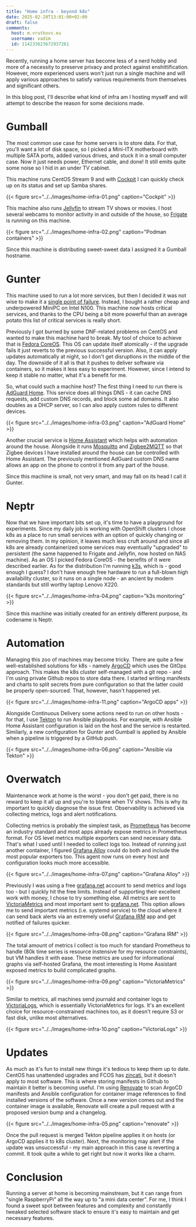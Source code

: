 ```yaml
---
title: "Home infra - beyond k8s"
date: 2025-02-20T13:01:00+02:00
draft: false
comments:
  host: m.vrutkovs.eu
  username: vadim
  id: 114233623672937261
---
```


Recently, running a home server has become less of a nerd hobby and more of a necessity to preserve privacy and protect against enshittification.
However, more experienced users won't just run a single machine and will apply various approaches to satisfy various requirements from themselves and significant others.

In this blog post, I'll describe what kind of infra am I hosting myself and will attempt to describe the reason for some decisions made.

# Gumball

The most common use case for home servers is to store data. For that, you'll want a lot of disk space, so I picked a Mini-ITX motherboard with multiple SATA ports, added various drives, and stuck it in a small computer case. Now it just needs power, Ethernet cable, and done! It still emits quite some noise so I hid in an under TV cabinet.

This machine runs CentOS Stream 9 and with [Cockpit](https://cockpit-project.org/) I can quickly check up on its status and set up Samba shares.

{{< figure src="../../images/home-infra-01.png" caption="Cockpit" >}}

This machine also runs [Jellyfin](https://jellyfin.org/) to stream TV shows or movies. I host several webcams to monitor activity in and outside of the house, so [Frigate](https://frigate.video/) is running on this machine.

{{< figure src="../../images/home-infra-02.png" caption="Podman containers" >}}

Since this machine is distributing sweet-sweet data I assigned it a Gumball hostname.

# Gunter

This machine used to run a lot more services, but then I decided it was not wise to make it a [single point of failure](https://en.wikipedia.org/wiki/Single_point_of_failure). Instead, I bought a rather cheap and underpowered MiniPC on Intel N100. This machine now hosts critical services, and thanks to the CPU being a bit more powerful than an average potato this list of critical services is really short.

Previously I got burned by some DNF-related problems on CentOS and wanted to make this machine hard to break. My tool of choice to achieve that is [Fedora CoreOS](https://fedoraproject.org/coreos/). This OS can update itself atomically - if the upgrade fails it just reverts to the previous successful version. Also, it can apply updates automatically at night, so I don't get disruptions in the middle of the day. The downside of it all is that it pushes to deliver software via containers, so it makes it less easy to experiment. However, since I intend to keep it stable no matter, what it's a benefit for me.

So, what could such a machine host? The first thing I need to run there is [AdGuard Home](https://adguard.com/en/adguard-home/overview.html). This service does all things DNS - it can cache DNS requests, add custom DNS records, and block some ad domains. It also doubles as a DHCP server, so I can also apply custom rules to different devices.

{{< figure src="../../images/home-infra-03.png" caption="AdGuard Home" >}}

Another crucial service is [Home Assistant](https://www.home-assistant.io/) which helps with automation around the house. Alongside it runs [Mosquitto](https://mosquitto.org/) and [Zigbee2MQTT](https://www.zigbee2mqtt.io/) so that Zigbee devices I have installed around the house can be controlled with Home Assistant. The previously mentioned AdGuard custom DNS name allows an app on the phone to control it from any part of the house.

Since this machine is small, not very smart, and may fall on its head I call it Gunter.

# Neptr

Now that we have important bits set up, it's time to have a playground for experiments. Since my daily job is working with OpenShift clusters I chose k8s as a place to run small services with an option of quickly changing or removing them. In my opinion, it leaves much less cruft around and since all k8s are already containerized some services may eventually "upgraded" to persistent (the same happened to Frigate and Jellyfin, now hosted on NAS machine). As an OS I picked Fedora CoreOS - the benefits of it were described earlier. As for the distribution I'm running [k3s](https://k3s.io/), which is - good enough I guess? I don't have enough free hardware to run a full-blown high availability cluster, so it runs on a single node - an ancient by modern standards but still worthy laptop Lenovo X220.

{{< figure src="../../images/home-infra-04.png" caption="k3s monitoring" >}}

Since this machine was initially created for an entirely different purpose, its codename is Neptr.

# Automation

Managing this zoo of machines may become tricky. There are quite a few well-established solutions for k8s - namely [ArgoCD](https://argo-cd.readthedocs.io/en/stable/) which uses the GitOps approach. This makes the k8s cluster self-managed with a git repo - and I'm using private Github repos to store data there. I started writing manifests and charts to split secrets from pure configuration so that the latter could be properly open-sourced. That, however, hasn't happened yet.

{{< figure src="../../images/home-infra-11.png" caption="ArgoCD apps" >}}

Alongside Continuous Delivery some actions need to run on other hosts - for that, I use [Tekton](https://tekton.dev/) to run
Ansible playbooks. For example, with Ansible Home Assistant configuration is laid on the host and the service is restarted. Similarly, a new configuration for Gunter and Gumball is applied by Ansible when a pipeline is triggered by a GitHub push.

{{< figure src="../../images/home-infra-06.png" caption="Ansible via Tekton" >}}

# Overwatch

Maintenance work at home is the worst - you don't get paid, there is no reward to keep it all up and you're to blame when TV shows. This is why its important to quickly diagnose the issue first. Observability is achieved via collecting metrics, logs and alert notifications.

Collecting metrics is probably the simplest task, as [Prometheus](https://prometheus.io) has become an industry standard and most apps already expose metrics in Prometheus format. For OS level metrics multiple exporters can send necessary data. That's what I used until I needed to collect logs too. Instead of running just another container, I figured [Grafana Alloy](https://grafana.com/docs/alloy/latest/) could do both and include the most popular exporters too. This agent now runs on every host and configuration looks much more accessible.

{{< figure src="../../images/home-infra-07.png" caption="Grafana Alloy" >}}

Previously I was using a free [grafana.net](https://grafana.net) account to send metrics and logs too - but I quickly hit the free limits. Instead of supporting their excellent work with money, I chose to try something else. All metrics are sent to [VictoriaMetrics](https://victoriametrics.com/) and most important sent to [grafana.net](https://grafana.net). This option allows me to send important metrics (i.e. systemd service) to the cloud where it can send back alerts via an extremely useful [Grafana IRM](https://grafana.com/products/cloud/irm/) app and get notified of failures quicker.

{{< figure src="../../images/home-infra-08.png" caption="Grafana IRM" >}}

The total amount of metrics I collect is too much for standard Prometheus to handle (80k time series is resource instensive for my resource constraints), but VM handles it with ease. These metrics are used for informational graphs via self-hosted Grafana, the most interesting is Home Assistant exposed metrics to build complicated graphs.

{{< figure src="../../images/home-infra-09.png" caption="VictoriaMetrics" >}}

Similar to metrics, all machines send journald and container logs to [VictoriaLogs](https://victoriametrics.com/products/victorialogs/), which is essentially VictoriaMetrics for logs. It's an excellent choice for resource-constrained machines too, as it doesn't require S3 or fast disk, unlike most alternatives.

{{< figure src="../../images/home-infra-10.png" caption="VictoriaLogs" >}}

# Updates

As much as it's fun to install new things it's tedious to keep them up to date. CentOS has unattended upgrades and FCOS has [zincati](https://coreos.github.io/zincati/), but it doesn't apply to most software. This is where storing manifests in Github to maintain it better is becoming useful. I'm using [Renovate](https://www.mend.io/renovate/) to scan ArgoCD manifests and Ansible configuration for container image references to find installed versions of the
software. Once a new version comes out and the container image is available, Renovate will create a pull request with a proposed version bump and a changelog.

{{< figure src="../../images/home-infra-05.png" caption="renovate" >}}

Once the pull request is merged Tekton pipeline applies it on hosts (or ArgoCD applies it to k8s cluster). Next, the monitoring may alert if the update was unsuccessful - my main approach in this case is reverting a commit. It took quite a while to get right but now it works like a charm.

# Conclusion

Running a server at home is becoming mainstream, but it can range from "single RaspberryPi" all the way up to "a mini data center". For me, I think I found a sweet spot between features and complexity and constantly tweaked selected software stack to ensure it's easy to maintain and get necessary features.
